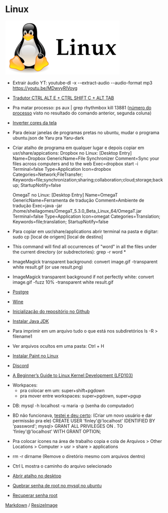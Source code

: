 # Linux

![Logo do linux](https://github.com/sheilagomes/diario-de-estudos/blob/main/Linux/logo-linux.png)

* Extrair áudio YT: youtube-dl -x --extract-audio --audio-format mp3 https://youtu.be/MDwvyRlVovg

* [Tradutor CTRL ALT E +  CTRL SHIFT C + ALT TAB](https://crow-translate.github.io/#installation)

* Pra matar processo: ps aux | grep rhythmbox
kill 13881 ([número do processo](https://superuser.com/questions/117913/ps-aux-output-meaning) visto no resultado do comando anterior, segunda coluna)

* [Inverter cores da tela](https://itectec.com/ubuntu/ubuntu-how-to-reverse-colors-for-the-current-window-in-gnome-shell/)

* Para deixar janelas de programas pretas no ubuntu, mudar o programa ubuntu.json de Yaru pra Yaru-dark

* Criar atalho de programa em qualquer lugar e depois copiar em usr/share/appications:
  Dropbox no Linux:
  [Desktop Entry]
  Name=Dropbox
  GenericName=File Synchronizer
  Comment=Sync your files across computers and to the web
  Exec=dropbox start -i
  Terminal=false
  Type=Application
  Icon=dropbox
  Categories=Network;FileTransfer;
  Keywords=file;synchronization;sharing;collaboration;cloud;storage;backup;
  StartupNotify=false

  OmegaT no Linux:
  [Desktop Entry]
  Name=OmegaT
  GenericName=Ferramenta de tradução
  Comment=Ambiente de tradução
  Exec=java -jar /home/sheilagomes/OmegaT_5.3.0_Beta_Linux_64/OmegaT.jar
  Terminal=false
  Type=Application
  Icon=omegat
  Categories=Translation;
  Keywords=file;translation;
  StartupNotify=false

* Para copiar em usr/share/applications abrir terminal na pasta e digitar:
sudo cp [local de origem] [local de destino]

* This command will find all occurrences of "word" in all the files under the current directory (or subdrectories): grep -r word *

* ImageMagick transparent background: convert image.gif -transparent white result.gif (or use result.png)

* ImageMagick transparent background if not perfectly white: convert image.gif -fuzz 10% -transparent white result.gif

* [Postgre](https://www.hostinger.com.br/tutoriais/instalar-postgresql-ubuntu)

* [Wine](https://www.edivaldobrito.com.br/versao-mais-recente-do-wine-no-ubuntu/)

* [Inicialização do repositório no Github](https://kbroman.org/github_tutorial/pages/init.html)

* [Instalar Java JDK](https://linuxize.com/post/install-java-on-ubuntu-18-04/)

* Para imprimir em um arquivo tudo o que está nos subdiretórios ls -R > filename1

* Ver arquivos ocultos em uma pasta: Ctrl + H

* [Instalar Paint no Linux](https://www.vivaolinux.com.br/dica/Instalar-MS-Paint-no-Linux)

* [Discord](https://www.edivaldobrito.com.br/discord-no-ubuntu-debian-mint/)

* [A Beginner’s Guide to Linux Kernel Development (LFD103)](https://training.linuxfoundation.org/training/a-beginners-guide-to-linux-kernel-development-lfd103/)

- Workpaces:
  - pra colocar em um: super+shift+pgdown
  - pra mover entre workspaces: super+pgdown, super+pgup

* DB: mysql -h localhost -u maria -p (senha do computador)

* BD não funcionava, [testei e deu certo](https://cursos.alura.com.br/forum/topico-java-sql-sqlexception-access-denied-for-user-root-localhost-52498):
(Criar um novo usuário e dar permissão pra ele)
  CREATE USER 'finley'@'localhost' IDENTIFIED BY 'password';
  mysql> GRANT ALL PRIVILEGES ON *.* TO 'finley'@'localhost' WITH GRANT OPTION;

* Pra colocar ícones na área de trabalho copia e cola de Arquivos > Other Locations > Computer > usr > share > applications

* rm -r dirname (Remove o diretório mesmo com arquivos dentro)

* Ctrl L mostra o caminho do arquivo selecionado

* [Abrir atalho no desktop](https://linuxconfig.org/how-to-create-desktop-shortcut-launcher-on-ubuntu-18-10-cosmic-cuttlefish-linux)

* [Quebrar senha de root no mysql no ubuntu](https://www.youtube.com/watch?v=3EzREzfobUw)

* [Recuperar senha root](https://sempreupdate.com.br/recuperar-a-senha-do-root-no-mysql/)

[Markdown](https://guides.github.com/features/mastering-markdown/) / [ResizeImage](https://resizeimage.net/)